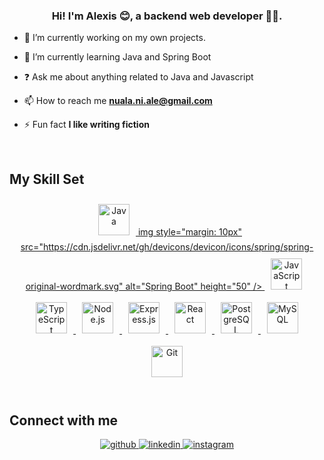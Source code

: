 ### <div align="center">Hi! I'm Alexis 😊, a backend web developer 👨‍💻.</div>  
  

- 🔭 I’m currently working on my own projects.  
  

- 🌱 I’m currently learning Java and Spring Boot
  

- ❓ Ask me about anything related to Java and Javascript

- 📫 How to reach me **<nuala.ni.ale@gmail.com>**

- ⚡ Fun fact **I like writing fiction**

  

<br/>  


## My Skill Set  
<div align="center">  

  <a href="https://www.java.com/" target="_blank">
    <img style="margin: 10px" src="https://profilinator.rishav.dev/skills-assets/java-original-wordmark.svg" alt="Java" height="50" />
  </a>  
  <a href="https://spring.io/projects/spring-boot" target="_blank">
    img style="margin: 10px" src="https://cdn.jsdelivr.net/gh/devicons/devicon/icons/spring/spring-original-wordmark.svg" alt="Spring Boot" height="50" />
  </a>

  <a href="https://www.javascript.com/" target="_blank">
    <img style="margin: 10px" src="https://profilinator.rishav.dev/skills-assets/javascript-original.svg" alt="JavaScript" height="50" />
  </a>  
  <a href="https://www.typescriptlang.org/" target="_blank">
    <img style="margin: 10px" src="https://profilinator.rishav.dev/skills-assets/typescript-original.svg" alt="TypeScript" height="50" />
  </a>
  <a href="https://nodejs.org/" target="_blank">
    <img style="margin: 10px" src="https://profilinator.rishav.dev/skills-assets/nodejs-original-wordmark.svg" alt="Node.js" height="50" />
  </a>
  <a href="https://expressjs.com/" target="_blank">
    <img style="margin: 10px" src="https://profilinator.rishav.dev/skills-assets/express-original-wordmark.svg" alt="Express.js" height="50" />
  </a>

  <a href="https://reactjs.org/" target="_blank">
    <img style="margin: 10px" src="https://profilinator.rishav.dev/skills-assets/react-original-wordmark.svg" alt="React" height="50" />
  </a>

  <a href="https://www.postgresql.org/" target="_blank">
    <img style="margin: 10px" src="https://profilinator.rishav.dev/skills-assets/postgresql-original-wordmark.svg" alt="PostgreSQL" height="50" />
  </a>  
  <a href="https://www.mysql.com/" target="_blank">
    <img style="margin: 10px" src="https://profilinator.rishav.dev/skills-assets/mysql-original-wordmark.svg" alt="MySQL" height="50" />
  </a>  
  <a href="https://github.com/" target="_blank">
    <img style="margin: 10px" src="https://profilinator.rishav.dev/skills-assets/git-scm-icon.svg" alt="Git" height="50" />
  </a>
</div>
  

<br/>  


## Connect with me  
<div align="center">
<a href="https://github.com/Ale-Paucar" target="_blank">
<img src=https://img.shields.io/badge/github-%2324292e.svg?&style=for-the-badge&logo=github&logoColor=white alt=github style="margin-bottom: 5px;" />
</a>
<a href="https://linkedin.com/in/luis-paucarmorales](https://www.linkedin.com/in/ale-paucar/" target="_blank">
<img src=https://img.shields.io/badge/linkedin-%231E77B5.svg?&style=for-the-badge&logo=linkedin&logoColor=white alt=linkedin style="margin-bottom: 5px;" />
</a>
<a href="https://instagram.com/alepaucar_" target="_blank">
<img src=https://img.shields.io/badge/instagram-%23000000.svg?&style=for-the-badge&logo=instagram&logoColor=white alt=instagram style="margin-bottom: 5px;" />
</a>  
</div>  
